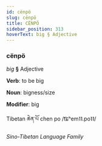 ```yaml
---
id: cënpö
slug: cënpö
title: CËNPÖ
sidebar_position: 313
hoverText: big § Adjective
---
```


### cënpö

*big* **§** Adjective

**Verb**: to be big

**Noun**: bigness/size

**Modifier**: big

Tibetan ཆེན་པོ chen po /t͡ɕʰem˥˥.po˥˥/

*Sino-Tibetan Language Family*